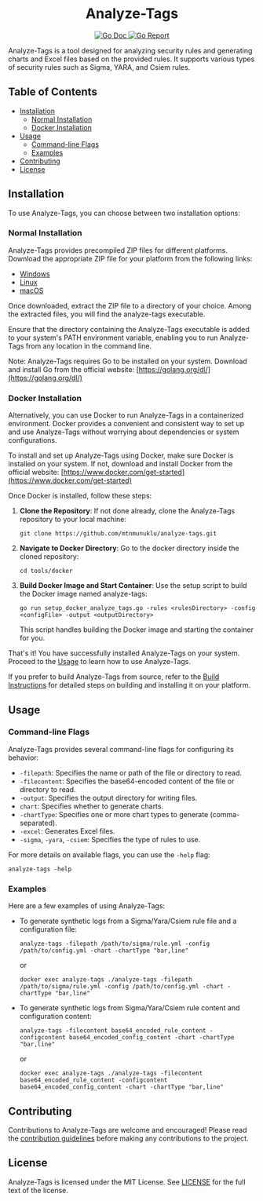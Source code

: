<h1 align="center">Analyze-Tags</h1>

<p align="center">
  <a href="https://pkg.go.dev/github.com/mtnmunuklu/analyze-tags">
    <img src="https://img.shields.io/badge/%F0%9F%93%9A%20godoc-pkg-informational.svg" alt="Go Doc">
  </a>
  <a href="https://goreportcard.com/report/github.com/mtnmunuklu/analyze-tags">
    <img src="https://img.shields.io/badge/%F0%9F%93%9D%20goreport-A+-success.svg" alt="Go Report">
  </a>
  <!-- Other links and badges -->
</p>


Analyze-Tags is a tool designed for analyzing security rules and generating charts and Excel files based on the provided rules. It supports various types of security rules such as Sigma, YARA, and Csiem rules.


## Table of Contents

- [Installation](#installation)
  - [Normal Installation](#normal-installation)
  - [Docker Installation](#docker-installation)
- [Usage](#usage)
  - [Command-line Flags](#command-line-flags)
  - [Examples](#examples)
- [Contributing](#contributing)
- [License](#license)

## Installation

To use Analyze-Tags, you can choose between two installation options:

### Normal Installation

Analyze-Tags provides precompiled ZIP files for different platforms. Download the appropriate ZIP file for your platform from the following links:

- [Windows](https://github.com/mtnmunuklu/analyze-tags/releases/latest/download/analyze-tags-windows-latest.zip)
- [Linux](https://github.com/mtnmunuklu/analyze-tags/releases/latest/download/analyze-tags-ubuntu-latest.zip)
- [macOS](https://github.com/mtnmunuklu/analyze-tags/releases/latest/download/analyze-tags-macos-latest.zip)

Once downloaded, extract the ZIP file to a directory of your choice. Among the extracted files, you will find the analyze-tags executable.

Ensure that the directory containing the Analyze-Tags executable is added to your system's PATH environment variable, enabling you to run Analyze-Tags from any location in the command line.

Note: Analyze-Tags requires Go to be installed on your system. Download and install Go from the official website: [https://golang.org/dl/](https://golang.org/dl/)

### Docker Installation

Alternatively, you can use Docker to run Analyze-Tags in a containerized environment. Docker provides a convenient and consistent way to set up and use Analyze-Tags without worrying about dependencies or system configurations.

To install and set up Analyze-Tags using Docker, make sure Docker is installed on your system. If not, download and install Docker from the official website: [https://www.docker.com/get-started](https://www.docker.com/get-started)

Once Docker is installed, follow these steps:

1. **Clone the Repository**: If not done already, clone the Analyze-Tags repository to your local machine:

   ```shell
   git clone https://github.com/mtnmunuklu/analyze-tags.git
   ```

2. **Navigate to Docker Directory**: Go to the docker directory inside the cloned repository:
   
   ```shell
   cd tools/docker
   ```

3. **Build Docker Image and Start Container**: Use the setup script to build the Docker image named analyze-tags:

   ```shell
   go run setup_docker_analyze_tags.go -rules <rulesDirectory> -config <configFile> -output <outputDirectory>
   ```

    This script handles building the Docker image and starting the container for you.

That's it! You have successfully installed Analyze-Tags on your system. Proceed to the  [Usage](#usage) to learn how to use Analyze-Tags.

If you prefer to build Analyze-Tags from source, refer to the [Build Instructions](BUILD.md) for detailed steps on building and installing it on your platform.

## Usage

### Command-line Flags

Analyze-Tags provides several command-line flags for configuring its behavior:

- `-filepath`: Specifies the name or path of the file or directory to read.
- `-filecontent`: Specifies the base64-encoded content of the file or directory to read.
- `-output`: Specifies the output directory for writing files.
- `chart`: Specifies whether to generate charts.
- `-chartType`: Specifies one or more chart types to generate (comma-separated).
- `-excel`: Generates Excel files.
- `-sigma`, `-yara`, `-csiem`: Specifies the type of rules to use.

For more details on available flags, you can use the `-help` flag:
   ```shell
   analyze-tags -help
   ```

### Examples

Here are a few examples of using Analyze-Tags:

- To generate synthetic logs from a Sigma/Yara/Csiem rule file and a configuration file:

   ```shell
   analyze-tags -filepath /path/to/sigma/rule.yml -config /path/to/config.yml -chart -chartType "bar,line"
   ```
   or
   ```shell
   docker exec analyze-tags ./analyze-tags -filepath /path/to/sigma/rule.yml -config /path/to/config.yml -chart -chartType "bar,line"
   ```

- To generate synthetic logs from Sigma/Yara/Csiem rule content and configuration content:

   ```shell
   analyze-tags -filecontent base64_encoded_rule_content -configcontent base64_encoded_config_content -chart -chartType "bar,line"
   ```
   or
   ```shell
   docker exec analyze-tags ./analyze-tags -filecontent base64_encoded_rule_content -configcontent base64_encoded_config_content -chart -chartType "bar,line"
   ```

## Contributing

Contributions to Analyze-Tags are welcome and encouraged! Please read the [contribution guidelines](CONTRIBUTING.md) before making any contributions to the project.

## License

Analyze-Tags is licensed under the MIT License. See [LICENSE](LICENSE) for the full text of the license.